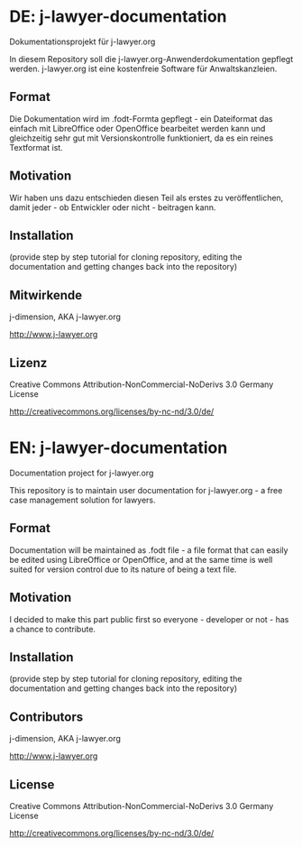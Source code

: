 # DE: j-lawyer-documentation

Dokumentationsprojekt für j-lawyer.org

In diesem Repository soll die j-lawyer.org-Anwenderdokumentation gepflegt werden. j-lawyer.org ist eine kostenfreie Software für Anwaltskanzleien.

## Format

Die Dokumentation wird im .fodt-Formta gepflegt - ein Dateiformat das einfach mit LibreOffice oder OpenOffice bearbeitet werden kann und gleichzeitig sehr gut mit Versionskontrolle funktioniert, da es ein reines Textformat ist.

## Motivation

Wir haben uns dazu entschieden diesen Teil als erstes zu veröffentlichen, damit jeder - ob Entwickler oder nicht - beitragen kann.

## Installation

(provide step by step tutorial for cloning repository, editing the documentation and getting changes back into the repository)

## Mitwirkende

j-dimension, AKA j-lawyer.org

http://www.j-lawyer.org

## Lizenz

Creative Commons Attribution-NonCommercial-NoDerivs 3.0 Germany License

http://creativecommons.org/licenses/by-nc-nd/3.0/de/

# EN: j-lawyer-documentation

Documentation project for j-lawyer.org

This repository is to maintain user documentation for j-lawyer.org - a free case management solution for lawyers. 

## Format

Documentation will be maintained as .fodt file - a file format that can easily be edited using LibreOffice or OpenOffice, and at the same time is well suited for version control due to its nature of being a text file.

## Motivation

I decided to make this part public first so everyone - developer or not - has a chance to contribute.

## Installation

(provide step by step tutorial for cloning repository, editing the documentation and getting changes back into the repository)

## Contributors

j-dimension, AKA j-lawyer.org

http://www.j-lawyer.org

## License

Creative Commons Attribution-NonCommercial-NoDerivs 3.0 Germany License

http://creativecommons.org/licenses/by-nc-nd/3.0/de/
